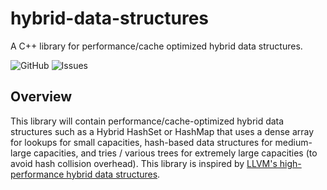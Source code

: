 # hybrid-data-structures
A C++ library for performance/cache optimized hybrid data structures. 

![GitHub](https://img.shields.io/github/license/luo-anthony/hybrid-data-structures)
![Issues](https://img.shields.io/github/issues/luo-anthony/hybrid-data-structures)


## Overview 
This library will contain performance/cache-optimized hybrid data structures such as a Hybrid HashSet or HashMap that uses a dense array for lookups for small capacities, hash-based data structures for medium-large capacities, and tries / various trees for extremely large capacities (to avoid hash collision overhead). This library is inspired by [LLVM's high-performance hybrid data structures](https://www.youtube.com/watch?v=vElZc6zSIXM&list=PLiDK46vnsTT-JerJ8k5-W5L-yKvSu0M41&index=3).
